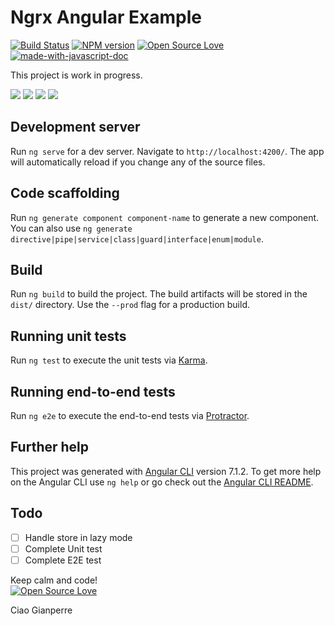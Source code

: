 # Ngrx Angular Example
[![Build Status](https://travis-ci.com/grandemayta/ngrx-angular-example.svg?branch=master)](https://travis-ci.com/grandemayta/ngrx-angular-example)
[![NPM version](https://d25lcipzij17d.cloudfront.net/badge.svg?id=gh&type=6&v=1.0.0)](http://badge.fury.io/js/badge-list)
[![Open Source Love](https://badges.frapsoft.com/os/mit/mit.svg?v=102)](https://github.com/ellerbrock/open-source-badge/)
[![made-with-javascript-doc](https://img.shields.io/badge/Made%20with-Javascript-1f425f.svg)](https://www.sphinx-doc.org/)

This project is work in progress.

<img src="https://user-images.githubusercontent.com/6887120/49947467-9f6b8f80-fef1-11e8-920f-13d3fd4374dc.png">
<img src="https://user-images.githubusercontent.com/6887120/49947465-9f6b8f80-fef1-11e8-9693-a1bbde3f7ebc.png">
<img src="https://user-images.githubusercontent.com/6887120/49947464-9f6b8f80-fef1-11e8-8683-341edbd7f781.png">
<img src="https://user-images.githubusercontent.com/6887120/49947463-9f6b8f80-fef1-11e8-900f-1a19f4a2089f.png">

## Development server

Run `ng serve` for a dev server. Navigate to `http://localhost:4200/`. The app will automatically reload if you change any of the source files.

## Code scaffolding

Run `ng generate component component-name` to generate a new component. You can also use `ng generate directive|pipe|service|class|guard|interface|enum|module`.

## Build

Run `ng build` to build the project. The build artifacts will be stored in the `dist/` directory. Use the `--prod` flag for a production build.

## Running unit tests

Run `ng test` to execute the unit tests via [Karma](https://karma-runner.github.io).

## Running end-to-end tests

Run `ng e2e` to execute the end-to-end tests via [Protractor](http://www.protractortest.org/).

## Further help

This project was generated with [Angular CLI](https://github.com/angular/angular-cli) version 7.1.2.
To get more help on the Angular CLI use `ng help` or go check out the [Angular CLI README](https://github.com/angular/angular-cli/blob/master/README.md).

## Todo

- [ ] Handle store in lazy mode
- [ ] Complete Unit test
- [ ] Complete E2E test

Keep calm and code!
<br>
[![Open Source Love](https://badges.frapsoft.com/os/v3/open-source.svg?v=102)](https://github.com/ellerbrock/open-source-badge/)

Ciao Gianperre